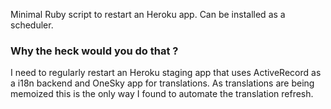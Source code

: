 Minimal Ruby script to restart an Heroku app. Can be installed as a scheduler.

### Why the heck would you do that ?

I need to regularly restart an Heroku staging app that uses ActiveRecord as a i18n backend and OneSky app for translations.
As translations are being memoized this is the only way I found to automate the translation refresh.

